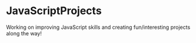 # JavaScriptProjects
Working on improving JavaScript skills and creating fun/interesting projects along the way!
